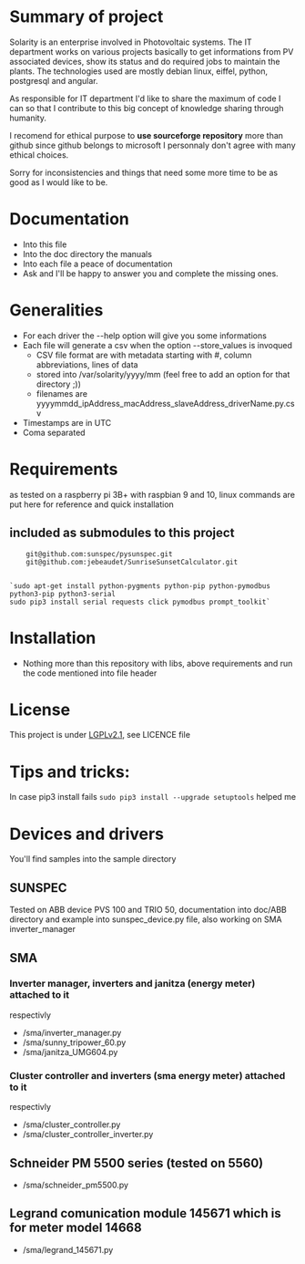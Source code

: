 # Summary of project
Solarity is an enterprise involved in Photovoltaic systems. The IT department works on various projects basically to get informations from PV associated devices, show its status and do required jobs to maintain the plants. The technologies used are mostly debian linux, eiffel, python, postgresql and angular.

As responsible for IT department I'd like to share the maximum of code I can so that I contribute to this big concept of knowledge sharing through humanity.

I recomend for ethical purpose to **use sourceforge repository** more than github since github belongs to microsoft I personnaly don't agree with many ethical choices.

Sorry for inconsistencies and things that need some more time to be as good as I would like to be.

# Documentation
  * Into this file
  * Into the doc directory the manuals
  * Into each file a peace of documentation
  * Ask and I'll be happy to answer you and complete the missing ones.

# Generalities
  * For each driver the --help option will give you some informations
  * Each file will generate a csv when the option --store_values is invoqued
    * CSV file format are with metadata starting with #, column abbreviations, lines of data
    * stored into /var/solarity/yyyy/mm (feel free to add an option for that directory ;))
    * filenames are yyyymmdd_ipAddress_macAddress_slaveAddress_driverName.py.csv
  * Timestamps are in UTC
  * Coma separated

# Requirements 
as tested on a raspberry pi 3B+ with raspbian 9 and 10, linux commands are put here for reference and quick installation
	
## included as submodules to this project
		git@github.com:sunspec/pysunspec.git
		git@github.com:jebeaudet/SunriseSunsetCalculator.git


	`sudo apt-get install python-pygments python-pip python-pymodbus python3-pip python3-serial
	sudo pip3 install serial requests click pymodbus prompt_toolkit`

# Installation

  * Nothing more than this repository with libs, above requirements and run the code mentioned into file header

# License

This project is under [LGPLv2.1](https://www.gnu.org/licenses/old-licenses/lgpl-2.1.en.html), see LICENCE file

# Tips and tricks:

In case pip3 install fails `sudo pip3 install --upgrade setuptools` helped me
	

# Devices and drivers
You'll find samples into the sample directory
## SUNSPEC
Tested on ABB device PVS 100 and TRIO 50, documentation into doc/ABB directory and example into sunspec_device.py file, also working on SMA inverter_manager
## SMA
### Inverter manager, inverters and janitza (energy meter) attached to it
respectivly
  * /sma/inverter_manager.py
  * /sma/sunny_tripower_60.py 
  * /sma/janitza_UMG604.py
### Cluster controller and inverters (sma energy meter) attached to it
respectivly
  * /sma/cluster_controller.py
  * /sma/cluster_controller_inverter.py
## Schneider PM 5500 series (tested on 5560)
  * /sma/schneider_pm5500.py

## Legrand comunication module 145671 which is for meter model 14668
  * /sma/legrand_145671.py


